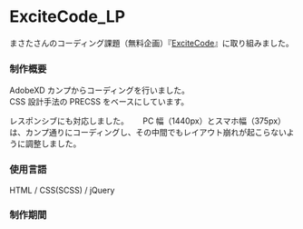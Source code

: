 # ExciteCode_LP

まさたさんのコーディング課題（無料企画）『[ExciteCode](https://twitter.com/Masa_nmFL/status/1607300265635614720)』に取り組みました。

### 制作概要

AdobeXD カンプからコーディングを行いました。  
CSS 設計手法の PRECSS をベースにしています。

レスポンシブにも対応しました。　　
PC 幅（1440px）とスマホ幅（375px）は、カンプ通りにコーディングし、その中間でもレイアウト崩れが起こらないように調整しました。

### 使用言語

HTML / CSS(SCSS) / jQuery

### 制作期間
